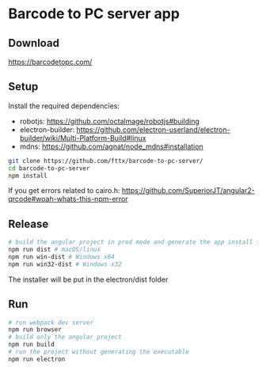 
# Barcode to PC server app

## Download
https://barcodetopc.com/


## Setup
  Install the required dependencies:
  * robotjs: https://github.com/octalmage/robotjs#building
  * electron-builder: https://github.com/electron-userland/electron-builder/wiki/Multi-Platform-Build#linux
  * mdns: https://github.com/agnat/node_mdns#installation

  ```bash
  git clone https://github.com/fttx/barcode-to-pc-server/
  cd barcode-to-pc-server
  npm install
  ```

  If you get errors related to cairo.h:  https://github.com/SuperiorJT/angular2-qrcode#woah-whats-this-npm-error

## Release 
  ```bash
  # build the angular project in prod mode and generate the app install files
  npm run dist # macOS/linux
  npm run win-dist # Windows x64
  npm run win32-dist # Windows x32
  ```
  
  The installer will be put in the electron/dist folder


## Run
  ```bash
  # run webpack dev server
  npm run browser
  # build only the angular project
  npm run build
  # run the project without generating the executable
  npm run electron
  ```
